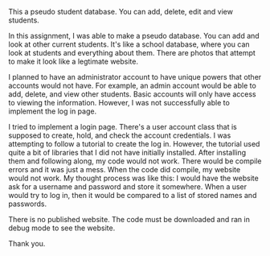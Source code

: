 This a pseudo student database. You can add, delete, edit and view students. 

In this assignment, I was able to make a pseudo database. You can add and look at other current students. It's like a school database, where you can look at students and everything about them. There are photos that attempt to make it look like a legtimate website. 

I planned to have an administrator account to have unique powers that other accounts would not have. For example, an admin account would be able to add, delete, and view other students. Basic accounts will only have access to viewing the information. However, I was not successfully able to implement the log in page.

I tried to implement a login page. There's a user account class that is supposed to create, hold, and check the account credentials. I was attempting to follow a tutorial to create the log in. However, the tutorial used quite a bit of libraries that I did not have initially installed. After installing them and following along, my code would not work. There would be compile errors and it was just a mess. When the code did compile, my website would not work.
My thought process was like this: I would have the website ask for a username and password and store it somewhere. When a user would try to log in, then it would be compared to a list of stored names and passwords.

There is no published website. The code must be downloaded and ran in debug mode to see the website.

Thank you.
